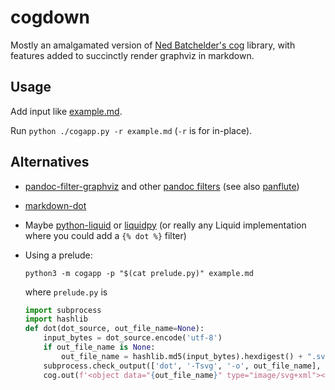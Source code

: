 # cogdown

Mostly an amalgamated version of [Ned Batchelder's
cog](https://github.com/nedbat/cog) library, with features added to succinctly
render graphviz in markdown.

## Usage

Add input like [example.md](example.md).

Run `python ./cogapp.py -r example.md` (`-r` is for in-place).

## Alternatives

* [pandoc-filter-graphviz](https://github.com/Hakuyume/pandoc-filter-graphviz)
  and other [pandoc filters](https://benjaminwuethrich.dev/2020-06-29-pbb-dot-graphs.html)
  (see also [panflute](https://github.com/sergiocorreia/panflute))
* [markdown-dot](https://github.com/jawher/markdown-dot)
* Maybe [python-liquid](https://github.com/jg-rp/liquid) or
  [liquidpy](https://github.com/pwwang/liquidpy) (or really any Liquid
  implementation where you could add a `{% dot %}` filter)
* Using a prelude:

  `python3 -m cogapp -p "$(cat prelude.py)" example.md`

  where `prelude.py` is

  ```python
  import subprocess
  import hashlib
  def dot(dot_source, out_file_name=None):
      input_bytes = dot_source.encode('utf-8')
      if out_file_name is None:
          out_file_name = hashlib.md5(input_bytes).hexdigest() + ".svg"
      subprocess.check_output(['dot', '-Tsvg', '-o', out_file_name], input=input_bytes)
      cog.out(f'<object data="{out_file_name}" type="image/svg+xml"></object>')
  ```

